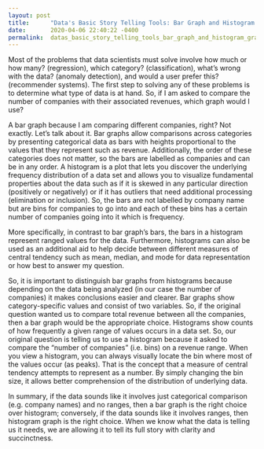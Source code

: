 ```yaml
---
layout: post
title:      "Data's Basic Story Telling Tools: Bar Graph and Histogram Graph"
date:       2020-04-06 22:40:22 -0400
permalink:  datas_basic_story_telling_tools_bar_graph_and_histogram_graph
---
```



Most of the problems that data scientists must solve involve how much or how many? (regression), which category? (classification), what’s wrong with the data? (anomaly detection), and would a user prefer this? (recommender systems). The first step to solving any of these problems is to determine what type of data is at hand. So, if I am asked to compare the number of companies with their associated revenues, which graph would I use? 

A bar graph because I am comparing different companies, right? Not exactly. Let’s talk about it. Bar graphs allow comparisons across categories by presenting categorical data as bars with heights proportional to the values that they represent such as revenue. Additionally, the order of these categories does not matter, so the bars are labelled as companies and can be in any order. A histogram is a plot that lets you discover the underlying frequency distribution of a data set and allows you to visualize fundamental properties about the data such as if it is skewed in any particular direction (positively or negatively) or if it has outliers that need additional processing (elimination or inclusion). So, the bars are not labelled by company name but are bins for companies to go into and each of these bins has a certain number of companies going into it which is frequency.

More specifically, in contrast to bar graph’s bars, the bars in a histogram represent ranged values for the data. Furthermore, histograms can also be used as an additional aid to help decide between different measures of central tendency such as mean, median, and mode for data representation or how best to answer my question.

So, it is important to distinguish bar graphs from histograms because depending on the data being analyzed (in our case the number of companies) it makes conclusions easier and clearer. Bar graphs show category-specific values and consist of two variables. So, if the original question wanted us to compare total revenue between all the companies, then a bar graph would be the appropriate choice. Histograms show counts of how frequently a given range of values occurs in a data set. So, our original question is telling us to use a histogram because it asked to compare the “number of companies” (i.e. bins) on a revenue range. When you view a histogram, you can always visually locate the bin where most of the values occur (as peaks). That is the concept that a measure of central tendency attempts to represent as a number. By simply changing the bin size, it allows better comprehension of the distribution of underlying data. 

In summary, if the data sounds like it involves just categorical comparison (e.g. company names) and no ranges, then a bar graph is the right choice over histogram; conversely, if the data sounds like it involves ranges, then histogram graph is the right choice. When we know what the data is telling us it needs, we are allowing it to tell its full story with clarity and succinctness.

